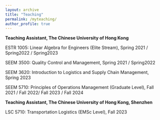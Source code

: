 ```yaml
---
layout: archive
title: "Teaching"
permalink: /myteaching/
author_profile: true
---
```


**Teaching Assistant, The Chinese University of Hong Kong**

ESTR 1005: Linear Algebra for Engineers (Elite Stream),	Spring 2021 / Spring2022 / Spring2023

SEEM 3500: Quality Control and Management,	Spring 2021 / Spring2022

SEEM 3620: Introduction to Logistics and Supply Chain Management,	Spring 2023

SEEM 5710: Principles of Operations Management (Graduate Level),	Fall 2021 / Fall 2022/ Fall 2023 / Fall 2024


**Teaching Assistant, The Chinese University of Hong Kong, Shenzhen**

LSC 5710: Transportation Logistics (EMSc Level), Fall	2023

